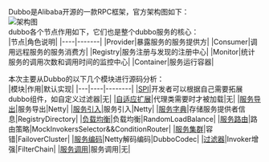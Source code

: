 Dubbo是Alibaba开源的一款RPC框架，官方架构图如下：  
![架构图](http://dubbo.apache.org/docs/zh-cn/user/sources/images/dubbo-architecture.jpg)  
dubbo各个节点作用如下，它们也是整个dubbo服务的核心：  
|节点|角色说明|
|----|-------|
|Provider|暴露服务的服务提供方|
|Consumer|调用远程服务的服务消费方|
|Registry|服务注册与发现的注册中心|
|Monitor|统计服务的调用次数和调用时间的监控中心|
|Container|服务运行容器|  

本次主要从Dubbo的以下几个模块进行源码分析：  
|模块|作用|默认实现|
|---|----|--------|
|[SPI](SPI.md)|开发者可以根据自己需要拓展dubbo组件，如自定义过滤器|无|
|[自适应扩展](Adaptive.md)|代理类需要时才被加载|无|
|[服务导出](server.md)|服务导出|Netty|
|[服务引入](client.md)|服务引入|Netty|
|[服务字典](dictionary.md)|存储服务提供者信息|RegistryDirectory|
|[负载均衡](lb.md)|负载均衡|RandomLoadBalance|
|[服务路由](route.md)|路由策略|MockInvokersSelector&&ConditionRouter|
|[服务集群](cluster.md)|容错|FailoverCluster|
|[服务编码](codec.md)|Netty解码编码|DubboCodec|
|[过滤器](filter.md)|Invoker增强|FilterChain|
|[服务调用](invoke.md)|服务调用|无|